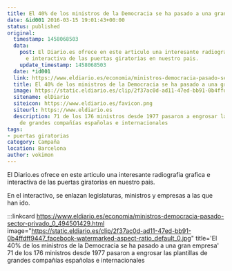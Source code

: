 ```yaml
---
title: El 40% de los ministros de la Democracia se ha pasado a una gran empresa
date: &id001 2016-03-15 19:01:43+00:00
status: published
original:
  timestamp: 1458068503
  data:
    post: El Diario.es ofrece en este articulo una interesante radiografia grafica
      e interactiva de las puertas giratorias en nuestro pais.
    update_timestamp: 1458068503
  date: *id001
  link: https://www.eldiario.es/economia/ministros-democracia-pasado-sector-privado_0_494501429.html
  title: El 40% de los ministros de la Democracia se ha pasado a una gran empresa
  image: https://static.eldiario.es/clip/2f37ac0d-ad11-47ed-bb91-0b4ffdff9447_facebook-watermarked-aspect-ratio_default_0.jpg
  sitename: elDiario
  siteicon: https://www.eldiario.es/favicon.png
  siteurl: https://www.eldiario.es
  description: 71 de los 176 ministros desde 1977 pasaron a engrosar las plantillas
    de grandes compañías españolas e internacionales
tags:
- puertas giratorias
category: Campaña
location: Barcelona
author: vokimon
---
```

El Diario.es ofrece en este articulo una interesante radiografia grafica e interactiva de las puertas giratorias en nuestro pais.

En el interactivo, se enlazan legislaturas, ministros y empresas a las que han ido.

:::linkcard https://www.eldiario.es/economia/ministros-democracia-pasado-sector-privado_0_494501429.html image="https://static.eldiario.es/clip/2f37ac0d-ad11-47ed-bb91-0b4ffdff9447_facebook-watermarked-aspect-ratio_default_0.jpg" title='El 40% de los ministros de la Democracia se ha pasado a una gran empresa'
    71 de los 176 ministros desde 1977 pasaron a engrosar las plantillas de grandes compañías españolas e internacionales

